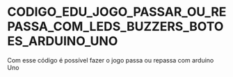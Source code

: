 # CODIGO_EDU_JOGO_PASSAR_OU_REPASSA_COM_LEDS_BUZZERS_BOTOES_ARDUINO_UNO
Com esse código é possível fazer o jogo passa ou repassa com arduino Uno
